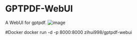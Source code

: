 # GPTPDF-WebUI

A WebUI for gptpdf.
![image](https://github.com/user-attachments/assets/5c5278f3-2774-4a38-94c8-f62538df7769)

#Docker
docker run -d -p 8000:8000 zihui998/gptpdf-webui
